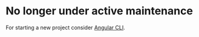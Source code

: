 # No longer under active maintenance

For starting a new project consider [Angular CLI](https://angular.io/guide/creating-libraries).
